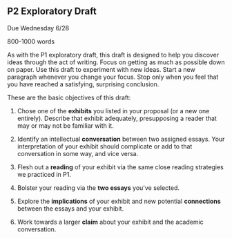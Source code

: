 ## P2 Exploratory Draft

Due Wednesday 6/28

800-1000 words

As with the P1 exploratory draft, this draft is designed to help you discover ideas through the act of writing. Focus on getting as much as possible down on paper. Use this draft to experiment with new ideas. Start a new paragraph whenever you change your focus. Stop only when you feel that you have reached a satisfying, surprising conclusion.

These are the basic objectives of this draft:

1. Chose one of the **exhibits** you listed in your proposal (or a new one entirely). Describe that exhibit adequately, presupposing a reader that may or may not be familiar with it.

2. Identify an intellectual **conversation** between two assigned essays. Your interpretation of your exhibit should complicate or add to that conversation in some way, and vice versa.

3. Flesh out a **reading** of your exhibit via the same close reading strategies we practiced in P1.

4. Bolster your reading via the **two essays** you've selected.

5. Explore the **implications** of your exhibit and new potential **connections** between the essays and your exhibit.

6. Work towards a larger **claim** about your exhibit and the academic conversation.
